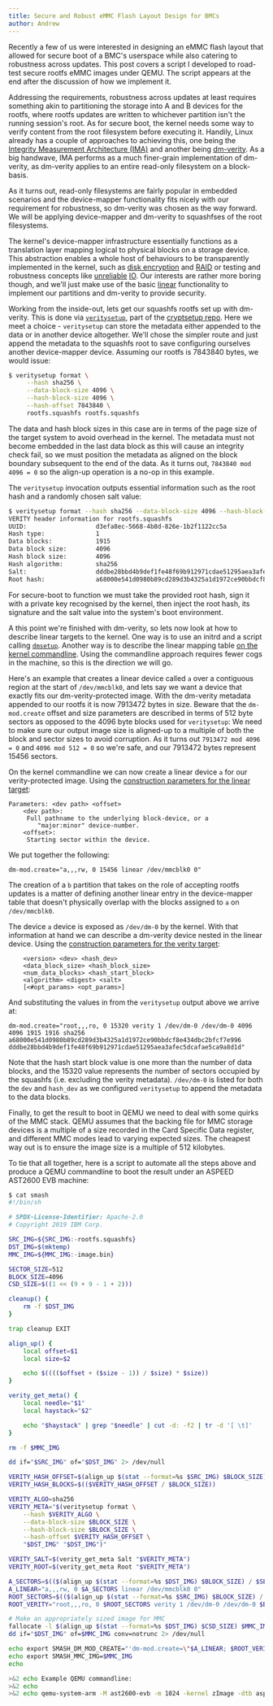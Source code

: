 ```yaml
---
title: Secure and Robust eMMC Flash Layout Design for BMCs
author: Andrew
---
```


Recently a few of us were interested in designing an eMMC flash layout that
allowed for secure boot of a BMC's userspace while also catering to robustness
across updates. This post covers a script I developed to road-test secure
rootfs eMMC images under QEMU. The script appears at the end after the
discussion of how we implement it.

Addressing the requirements, robustness across updates at least requires
something akin to partitioning the storage into A and B devices for the rootfs,
where rootfs updates are written to whichever partition isn't the running
session's root. As for secure boot, the kernel needs some way to verify content
from the root filesystem before executing it. Handily, Linux already has a
couple of approaches to achieving this, one being the [Integrity Measurement
Architecture
(IMA)](https://git.kernel.org/pub/scm/linux/kernel/git/torvalds/linux.git/tree/security/integrity/ima/Kconfig?h=v5.4#n4)
and another being
[dm-verity](https://git.kernel.org/pub/scm/linux/kernel/git/torvalds/linux.git/tree/Documentation/admin-guide/device-mapper/verity.rst?h=v5.4).
As a big handwave, IMA performs as a much finer-grain implementation of
dm-verity, as dm-verity applies to an entire read-only filesystem on a
block-basis.

As it turns out, read-only filesystems are fairly popular in embedded
scenarios and the device-mapper functionality fits nicely with our requirement
for robustness, so dm-verity was chosen as the way forward. We will be applying
device-mapper and dm-verity to squashfses of the root filesystems.

The kernel's device-mapper infrastructure essentially functions as a
translation layer mapping logical to physical blocks on a storage device. This
abstraction enables a whole host of behaviours to be transparently implemented
in the kernel, such as [disk
encryption](https://git.kernel.org/pub/scm/linux/kernel/git/torvalds/linux.git/tree/Documentation/admin-guide/device-mapper/dm-crypt.rst?h=v5.4)
and
[RAID](https://git.kernel.org/pub/scm/linux/kernel/git/torvalds/linux.git/tree/Documentation/admin-guide/device-mapper/dm-raid.rst?h=v5.4)
or testing and robustness concepts like
[unreliable](https://git.kernel.org/pub/scm/linux/kernel/git/torvalds/linux.git/tree/Documentation/admin-guide/device-mapper/dm-dust.txt?h=v5.4)
[IO](https://git.kernel.org/pub/scm/linux/kernel/git/torvalds/linux.git/tree/Documentation/admin-guide/device-mapper/dm-flakey.rst?h=v5.4).
Our interests are rather more boring though, and we'll just make use of the
basic
[linear](https://git.kernel.org/pub/scm/linux/kernel/git/torvalds/linux.git/tree/Documentation/admin-guide/device-mapper/linear.rst?h=v5.4)
functionality to implement our partitions and dm-verity to provide security.

Working from the inside-out, lets get our squashfs rootfs set up with
dm-verity. This is done via
[`veritysetup`](http://man7.org/linux/man-pages/man8/veritysetup.8.html), part
of the [cryptsetup repo](https://gitlab.com/cryptsetup/cryptsetup). Here we
meet a choice - `veritysetup` can store the metadata either appended to the data
or in another device altogether. We'll chose the simpler route and just append
the metadata to the squashfs root to save configuring ourselves another
device-mapper device. Assuming our rootfs is 7843840 bytes, we would issue:

```sh
$ veritysetup format \
     --hash sha256 \
     --data-block-size 4096 \
     --hash-block-size 4096 \
     --hash-offset 7843840 \
     rootfs.squashfs rootfs.squashfs
```

The data and hash block sizes in this case are in terms of the page size of the
target system to avoid overhead in the kernel. The metadata must not become
embedded in the last data block as this will cause an integrity check fail, so
we must position the metadata as aligned on the block boundary subsequent to
the end of the data. As it turns out, `7843840 mod 4096 = 0` so the align-up
operation is a no-op in this example.

The `veritysetup` invocation outputs essential information such as the root
hash and a randomly chosen salt value:

```sh
$ veritysetup format --hash sha256 --data-block-size 4096 --hash-block-size 4096 --hash-offset 7843840
VERITY header information for rootfs.squashfs
UUID:                   d3efa8ec-5668-4b8d-826e-1b2f1122cc5a
Hash type:              1
Data blocks:            1915
Data block size:        4096
Hash block size:        4096
Hash algorithm:         sha256
Salt:                   dddbe28bbd4b9def1fe48f69b912971cdae51295aea3afec5dcafae5ca9a8d1d
Root hash:              a68000e541d0980b89cd289d3b4325a1d1972ce90bbdcf8e434dbc2bfcf7e996
```

For secure-boot to function we must take the provided root hash, sign it with a
private key recognised by the kernel, then inject the root hash, its signature
and the salt value into the system's boot environment.

A this point we're finished with dm-verity, so lets now look at how to describe
linear targets to the kernel. One way is to use an initrd and a script calling
[`dmsetup`](http://man7.org/linux/man-pages/man8/dmsetup.8.html). Another way
is to describe the linear mapping table [on the kernel
commandline](https://git.kernel.org/pub/scm/linux/kernel/git/torvalds/linux.git/tree/Documentation/admin-guide/device-mapper/dm-init.rst).
Using the commandline approach requires fewer cogs in the machine, so this is
the direction we will go.

Here's an example that creates a linear device called `a` over a contiguous
region at the start of `/dev/mmcblk0`, and lets say we want a device that
exactly fits our dm-verity-protected image. With the dm-verity metadata
appended to our rootfs it is now 7913472 bytes in size. Beware that the
`dm-mod.create` offset and size parameters are described in terms of 512 byte
sectors as opposed to the 4096 byte blocks used for `veritysetup`: We need to
make sure our output image size is aligned-up to a multiple of both the block
and sector sizes to avoid corruption. As it turns out `7913472 mod 4096 = 0`
and `4096 mod 512 = 0` so we're safe, and our 7913472 bytes represent 15456
sectors.

On the kernel commandline we can now create a linear device `a` for our
verity-protected image. Using the [construction parameters for the linear
target](https://git.kernel.org/pub/scm/linux/kernel/git/torvalds/linux.git/tree/Documentation/admin-guide/device-mapper/linear.rst?h=v5.4#n9):

```
Parameters: <dev path> <offset>
    <dev path>:
     Full pathname to the underlying block-device, or a
        "major:minor" device-number.
    <offset>:
     Starting sector within the device.
```

We put together the following:

```
dm-mod.create="a,,,rw, 0 15456 linear /dev/mmcblk0 0"
```

The creation of a `b` partition that takes on the role of accepting rootfs
updates is a matter of defining another linear entry in the device-mapper table
that doesn't physically overlap with the blocks assigned to `a` on
`/dev/mmcblk0`.

The device `a` device is exposed as `/dev/dm-0` by the kernel. With that
information at hand we can describe a dm-verity device nested in the linear
device. Using the [construction parameters for the verity
target](https://git.kernel.org/pub/scm/linux/kernel/git/torvalds/linux.git/tree/Documentation/admin-guide/device-mapper/verity.rst?h=v5.4#n9):

```
    <version> <dev> <hash_dev>
    <data_block_size> <hash_block_size>
    <num_data_blocks> <hash_start_block>
    <algorithm> <digest> <salt>
    [<#opt_params> <opt_params>]
```

And substituting the values in from the `veritysetup` output above we arrive
at:

```
dm-mod.create="root,,,ro, 0 15320 verity 1 /dev/dm-0 /dev/dm-0 4096 4096 1915 1916 sha256 a68000e541d0980b89cd289d3b4325a1d1972ce90bbdcf8e434dbc2bfcf7e996 dddbe28bbd4b9def1fe48f69b912971cdae51295aea3afec5dcafae5ca9a8d1d"
```

Note that the hash start block value is one more than the number of data
blocks, and the 15320 value represents the number of sectors occupied by the
squashfs (i.e. excluding the verity metadata). `/dev/dm-0` is listed for both
the `dev` and `hash_dev` as we configured `veritysetup` to append the metadata
to the data blocks.

Finally, to get the result to boot in QEMU we need to deal with some quirks of
the MMC stack. QEMU assumes that the backing file for MMC storage devices is a
multiple of a size recorded in the Card Specific Data register, and different
MMC modes lead to varying expected sizes. The cheapest way out is to ensure the
image size is a multiple of 512 kilobytes.

To tie that all together, here is a script to automate all the steps above and
produce a QEMU commandline to boot the result under an ASPEED AST2600 EVB
machine:

```sh
$ cat smash
#!/bin/sh

# SPDX-License-Identifier: Apache-2.0
# Copyright 2019 IBM Corp.

SRC_IMG=${SRC_IMG:-rootfs.squashfs}
DST_IMG=$(mktemp)
MMC_IMG=${MMC_IMG:-image.bin}

SECTOR_SIZE=512
BLOCK_SIZE=4096
CSD_SIZE=$((1 << (9 + 9 - 1 + 2)))

cleanup() {
	rm -f $DST_IMG
}

trap cleanup EXIT

align_up() {
	local offset=$1
	local size=$2

	echo $(((($offset + ($size - 1)) / $size) * $size))
}

verity_get_meta() {
	local needle="$1"
	local haystack="$2"

	echo "$haystack" | grep "$needle" | cut -d: -f2 | tr -d '[ \t]'
}

rm -f $MMC_IMG

dd if="$SRC_IMG" of="$DST_IMG" 2> /dev/null

VERITY_HASH_OFFSET=$(align_up $(stat --format=%s $SRC_IMG) $BLOCK_SIZE)
VERITY_HASH_BLOCKS=$(($VERITY_HASH_OFFSET / $BLOCK_SIZE))

VERITY_ALGO=sha256
VERITY_META="$(veritysetup format \
	--hash $VERITY_ALGO \
	--data-block-size $BLOCK_SIZE \
	--hash-block-size $BLOCK_SIZE \
	--hash-offset $VERITY_HASH_OFFSET \
	"$DST_IMG" "$DST_IMG")"

VERITY_SALT=$(verity_get_meta Salt "$VERITY_META")
VERITY_ROOT=$(verity_get_meta Root "$VERITY_META")

A_SECTORS=$(($(align_up $(stat --format=%s $DST_IMG) $BLOCK_SIZE) / $SECTOR_SIZE))
A_LINEAR="a,,,rw, 0 $A_SECTORS linear /dev/mmcblk0 0"
ROOT_SECTORS=$(($(align_up $(stat --format=%s $SRC_IMG) $BLOCK_SIZE) / $SECTOR_SIZE))
ROOT_VERITY="root,,,ro, 0 $ROOT_SECTORS verity 1 /dev/dm-0 /dev/dm-0 $BLOCK_SIZE $BLOCK_SIZE $VERITY_HASH_BLOCKS $(($VERITY_HASH_BLOCKS + 1)) $VERITY_ALGO $VERITY_ROOT $VERITY_SALT"

# Make an appropriately sized image for MMC
fallocate -l $(align_up $(stat --format=%s $DST_IMG) $CSD_SIZE) $MMC_IMG
dd if="$DST_IMG" of=$MMC_IMG conv=notrunc 2> /dev/null

echo export SMASH_DM_MOD_CREATE="'dm-mod.create=\"$A_LINEAR; $ROOT_VERITY\"'"
echo export SMASH_MMC_IMG=$MMC_IMG
echo

>&2 echo Example QEMU commandline:
>&2 echo
>&2 echo qemu-system-arm -M ast2600-evb -m 1024 -kernel zImage -dtb aspeed-ast2600-evb.dtb -nographic -drive file=sd1.img,if=sd,format=raw -drive file=sd2.img,if=sd,format=raw -drive file=\${SMASH_MMC_IMG},if=sd,format=raw -append '"console=ttyS4,1152008n earlyprintk debug $SMASH_DM_MOD_CREATE root=/dev/dm-1"'
```
